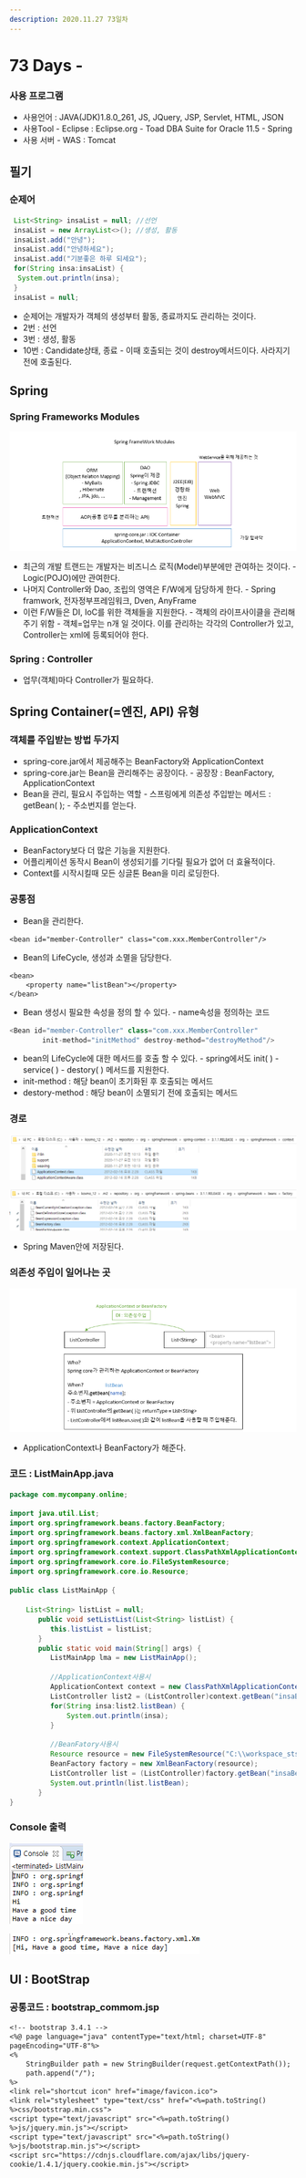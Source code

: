 ```yaml
---
description: 2020.11.27 73일차
---
```


# 73 Days -

### 사용 프로그램

* 사용언어 : JAVA\(JDK\)1.8.0\_261, JS, JQuery, JSP, Servlet, HTML, JSON
* 사용Tool  - Eclipse : Eclipse.org - Toad DBA Suite for Oracle 11.5 - Spring
* 사용 서버 - WAS : Tomcat

## 필기

### 순제어

```java
 List<String> insaList = null; //선언
 insaList = new ArrayList<>(); //생성, 활동
 insaList.add("안녕");
 insaList.add("안녕하세요");
 insaList.add("기분좋은 하루 되세요");
 for(String insa:insaList) {
  System.out.println(insa);
 }
 insaList = null; 
```

* 순제어는 개발자가 객체의 생성부터 활동, 종료까지도 관리하는 것이다.
* 2번 : 선언
* 3번 : 생성, 활동
* 10번 : Candidate상태, 종료 - 이때 호출되는 것이 destroy메서드이다. 사라지기 전에 호출된다.

## Spring

### Spring Frameworks Modules

![](../../../.gitbook/assets/spring.png)

* 최근의 개발 트랜드는 개발자는 비즈니스 로직\(Model\)부분에만 관여하는 것이다. - Logic\(POJO\)에만 관여한다.
* 나머지 Controller와 Dao, 조립의 영역은 F/W에게 담당하게 한다. - Spring framwork, 전자정부프레임워크, Dven, AnyFrame
* 이런 F/W들은 DI, IoC를 위한 객체들을 지원한다. - 객체의 라이프사이클을 관리해주기 위함 - 객체=업무는 n개 일 것이다.    이를 관리하는 각각의 Controller가 있고, Controller는 xml에 등록되어야 한다.

### Spring : Controller

* 업무\(객체\)마다 Controller가 필요하다.

## Spring Container\(=엔진, API\) 유형

### 객체를 주입받는 방법 두가지

* spring-core.jar에서 제공해주는 BeanFactory와 ApplicationContext
* spring-core.jar는 Bean을 관리해주는 공장이다. - 공장장 : BeanFactory, ApplicationContext
* Bean을 관리, 필요시 주입하는 역할 - 스프링에게 의존성 주입받는 메서드 : getBean\( \); - 주소번지를 얻는다.

### ApplicationContext

* BeanFactory보다 더 많은 기능을 지원한다.
* 어플리케이션 동작시 Bean이 생성되기를 기다릴 필요가 없어 더 효율적이다.
* Context를 시작시킬때 모든 싱글톤 Bean을 미리 로딩한다.

### 공통점

* Bean을 관리한다.

```markup
<bean id="member-Controller" class="com.xxx.MemberController"/>
```

* Bean의 LifeCycle, 생성과 소멸을 담당한다.

```markup
<bean>
    <property name="listBean"></property>
</bean>
```

* Bean 생성시 필요한 속성을 정의 할 수 있다. - name속성을 정의하는 코드

```java
<Bean id="member-Controller" class="com.xxx.MemberController" 
        init-method="initMethod" destroy-method="destroyMethod"/>
```

* bean의 LifeCycle에 대한 메서드를 호출 할 수 있다. - spring에서도 init\( \) - service\( \) - destory\( \) 메서드를 지원한다.
* init-method : 해당 bean이 초기화된 후 호출되는 메서드
* destory-method : 해당 bean이 소멸되기 전에 호출되는 메서드

### 경로

![ApplicationContext](../../../.gitbook/assets/applicationcontext.png)

![BeanFactory](../../../.gitbook/assets/.png%20%2837%29.png)

* Spring Maven안에 저장된다.

### 의존성 주입이 일어나는 곳

![](../../../.gitbook/assets/di.png)

* ApplicationContext나 BeanFactory가 해준다.

### 코드 : ListMainApp.java

```java
package com.mycompany.online;

import java.util.List;
import org.springframework.beans.factory.BeanFactory;
import org.springframework.beans.factory.xml.XmlBeanFactory;
import org.springframework.context.ApplicationContext;
import org.springframework.context.support.ClassPathXmlApplicationContext;
import org.springframework.core.io.FileSystemResource;
import org.springframework.core.io.Resource;

public class ListMainApp {
	
	List<String> listList = null;
	   public void setListList(List<String> listList) {
	      this.listList = listList;
	   }
	   public static void main(String[] args) {
	      ListMainApp lma = new ListMainApp();
	      
	      //ApplicationContext사용시
	      ApplicationContext context = new ClassPathXmlApplicationContext("com\\\\mycompany\\\\online\\\\insaBean.xml");
	      ListController list2 = (ListController)context.getBean("insaBean");
	      for(String insa:list2.listBean) {
	    	  System.out.println(insa);
	      }
	      
	      //BeanFatory사용시
	      Resource resource = new FileSystemResource("C:\\workspace_sts3\\spring3\\src\\main\\java\\com\\mycompany\\online\\insaBean.xml");
	      BeanFactory factory = new XmlBeanFactory(resource);
	      ListController list = (ListController)factory.getBean("insaBean");
	      System.out.println(list.listBean);
	   }
}
```

### Console 출력

![ApplicationContext](../../../.gitbook/assets/1%20%2879%29.png)

![BeanFactory](../../../.gitbook/assets/2%20%2860%29.png)

## UI : BootStrap

### 공통코드 : bootstrap\_commom.jsp

```markup
<!-- bootstrap 3.4.1 -->
<%@ page language="java" contentType="text/html; charset=UTF-8" pageEncoding="UTF-8"%>
<%
	StringBuilder path = new StringBuilder(request.getContextPath());
	path.append("/");
%>
<link rel="shortcut icon" href="image/favicon.ico">
<link rel="stylesheet" type="text/css" href="<%=path.toString() %>css/bootstrap.min.css">
<script type="text/javascript" src="<%=path.toString() %>js/jquery.min.js"></script>
<script type="text/javascript" src="<%=path.toString() %>js/bootstrap.min.js"></script>
<script src="https://cdnjs.cloudflare.com/ajax/libs/jquery-cookie/1.4.1/jquery.cookie.min.js"></script>
```

